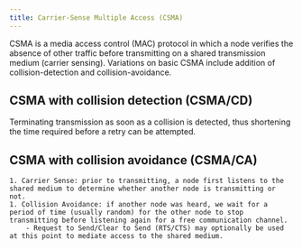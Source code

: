 ```yaml
---
title: Carrier-Sense Multiple Access (CSMA)
---
```

CSMA is a media access control (MAC) protocol in which a node verifies the absence of other traffic before transmitting on a shared transmission medium (carrier sensing). Variations on basic CSMA include addition of collision-detection and collision-avoidance. 


## CSMA with collision detection (CSMA/CD)
Terminating transmission as soon as a collision is detected, thus shortening the time required before a retry can be attempted.

## CSMA with collision avoidance (CSMA/CA)

	1. Carrier Sense: prior to transmitting, a node first listens to the shared medium to determine whether another node is transmitting or not. 
	1. Collision Avoidance: if another node was heard, we wait for a period of time (usually random) for the other node to stop transmitting before listening again for a free communication channel.
		- Request to Send/Clear to Send (RTS/CTS) may optionally be used at this point to mediate access to the shared medium.



